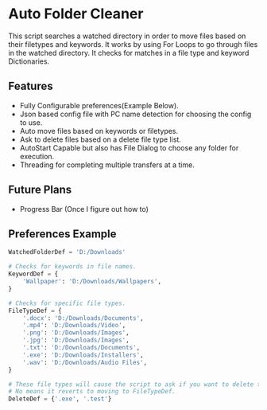 # Auto Folder Cleaner

This script searches a watched directory in order to move files based on their filetypes and keywords. It works by using For Loops to go through files in the watched directory. It checks for matches in a file type and keyword Dictionaries.

## Features

* Fully Configurable preferences(Example Below).
* Json based config file with PC name detection for choosing the config to use.
* Auto move files based on keywords or filetypes.
* Ask to delete files based on a delete file type list.
* AutoStart Capable but also has File Dialog to choose any folder for execution.
* Threading for completing multiple transfers at a time.

## Future Plans

* Progress Bar (Once I figure out how to)

## Preferences Example

```Python
WatchedFolderDef = 'D:/Downloads'

# Checks for keywords in file names.
KeywordDef = {
    'Wallpaper': 'D:/Downloads/Wallpapers',
}

# Checks for specific file types.
FileTypeDef = {
    '.docx': 'D:/Downloads/Documents',
    '.mp4': 'D:/Downloads/Video',
    '.png': 'D:/Downloads/Images',
    '.jpg': 'D:/Downloads/Images',
    '.txt': 'D:/Downloads/Documents',
    '.exe': 'D:/Downloads/Installers',
    '.wav': 'D:/Downloads/Audio Files',
}

# These file types will cause the script to ask if you want to delete them.
# No means it reverts to moving to FileTypeDef.
DeleteDef = {'.exe', '.test'}
```

